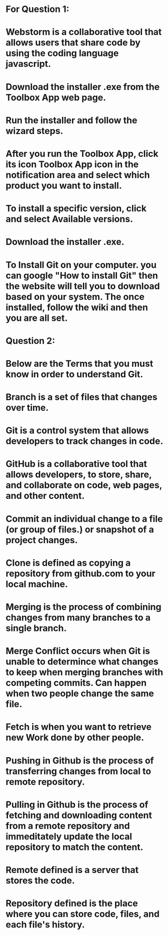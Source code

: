 # For Question 1: 
# Webstorm is a collaborative tool that allows users that share code by using the coding language javascript. 
# Download the installer .exe from the Toolbox App web page.
# Run the installer and follow the wizard steps.
# After you run the Toolbox App, click its icon Toolbox App icon in the notification area and select which product you want to install.
# To install a specific version, click  and select Available versions.
# Download the installer .exe.

# To Install Git on your computer.  you can google "How to install Git" then the website will tell you to download based on your system.  The once installed, follow the wiki and then you are all set.  



# Question 2:
# Below are the Terms that you must know in order to understand Git.
# Branch is a set of files that changes over time. 
# Git is a control system that allows developers to track changes in code.
# GitHub is a collaborative tool that allows developers, to store, share, and collaborate on code, web pages, and other content. 
# Commit an individual change to a file (or group of files.) or snapshot of a project changes.  
# Clone is defined as copying a repository from github.com to your local machine.  
# Merging is the process of combining changes from many branches to a single branch.
# Merge Conflict occurs when Git is unable to determince what changes to keep when merging branches with competing commits.  Can happen when two people change the same file.  
# Fetch is when you want to retrieve new Work done by other people. 
# Pushing in Github is the process of transferring changes from local to remote repository. 
# Pulling in Github is the process of fetching and downloading content from a remote repository and immeditately update the local repository to match the content. 
# Remote defined is a server that stores the code.
# Repository defined is the place where you can store code, files, and each file's history.  